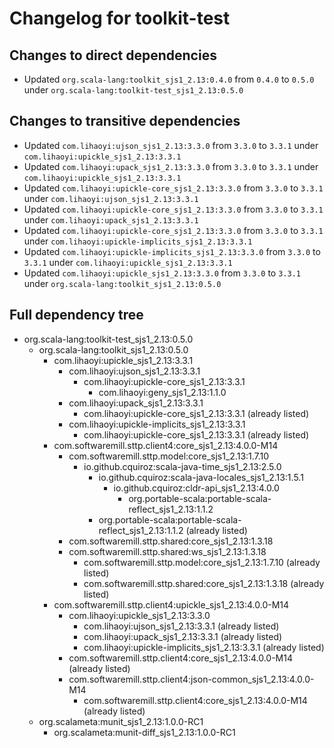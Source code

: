 # Changelog for toolkit-test

## Changes to direct dependencies
 - Updated `org.scala-lang:toolkit_sjs1_2.13:0.4.0` from `0.4.0` to `0.5.0` under `org.scala-lang:toolkit-test_sjs1_2.13:0.5.0`

## Changes to transitive dependencies
 - Updated `com.lihaoyi:ujson_sjs1_2.13:3.3.0` from `3.3.0` to `3.3.1` under `com.lihaoyi:upickle_sjs1_2.13:3.3.1`
 - Updated `com.lihaoyi:upack_sjs1_2.13:3.3.0` from `3.3.0` to `3.3.1` under `com.lihaoyi:upickle_sjs1_2.13:3.3.1`
 - Updated `com.lihaoyi:upickle-core_sjs1_2.13:3.3.0` from `3.3.0` to `3.3.1` under `com.lihaoyi:ujson_sjs1_2.13:3.3.1`
 - Updated `com.lihaoyi:upickle-core_sjs1_2.13:3.3.0` from `3.3.0` to `3.3.1` under `com.lihaoyi:upack_sjs1_2.13:3.3.1`
 - Updated `com.lihaoyi:upickle-core_sjs1_2.13:3.3.0` from `3.3.0` to `3.3.1` under `com.lihaoyi:upickle-implicits_sjs1_2.13:3.3.1`
 - Updated `com.lihaoyi:upickle-implicits_sjs1_2.13:3.3.0` from `3.3.0` to `3.3.1` under `com.lihaoyi:upickle_sjs1_2.13:3.3.1`
 - Updated `com.lihaoyi:upickle_sjs1_2.13:3.3.0` from `3.3.0` to `3.3.1` under `org.scala-lang:toolkit_sjs1_2.13:0.5.0`

## Full dependency tree

 - org.scala-lang:toolkit-test_sjs1_2.13:0.5.0
   - org.scala-lang:toolkit_sjs1_2.13:0.5.0
     - com.lihaoyi:upickle_sjs1_2.13:3.3.1
       - com.lihaoyi:ujson_sjs1_2.13:3.3.1
         - com.lihaoyi:upickle-core_sjs1_2.13:3.3.1
           - com.lihaoyi:geny_sjs1_2.13:1.1.0
       - com.lihaoyi:upack_sjs1_2.13:3.3.1
         - com.lihaoyi:upickle-core_sjs1_2.13:3.3.1 (already listed)
       - com.lihaoyi:upickle-implicits_sjs1_2.13:3.3.1
         - com.lihaoyi:upickle-core_sjs1_2.13:3.3.1 (already listed)
     - com.softwaremill.sttp.client4:core_sjs1_2.13:4.0.0-M14
       - com.softwaremill.sttp.model:core_sjs1_2.13:1.7.10
         - io.github.cquiroz:scala-java-time_sjs1_2.13:2.5.0
           - io.github.cquiroz:scala-java-locales_sjs1_2.13:1.5.1
             - io.github.cquiroz:cldr-api_sjs1_2.13:4.0.0
               - org.portable-scala:portable-scala-reflect_sjs1_2.13:1.1.2
           - org.portable-scala:portable-scala-reflect_sjs1_2.13:1.1.2 (already listed)
       - com.softwaremill.sttp.shared:core_sjs1_2.13:1.3.18
       - com.softwaremill.sttp.shared:ws_sjs1_2.13:1.3.18
         - com.softwaremill.sttp.model:core_sjs1_2.13:1.7.10 (already listed)
         - com.softwaremill.sttp.shared:core_sjs1_2.13:1.3.18 (already listed)
     - com.softwaremill.sttp.client4:upickle_sjs1_2.13:4.0.0-M14
       - com.lihaoyi:upickle_sjs1_2.13:3.3.0
         - com.lihaoyi:ujson_sjs1_2.13:3.3.1 (already listed)
         - com.lihaoyi:upack_sjs1_2.13:3.3.1 (already listed)
         - com.lihaoyi:upickle-implicits_sjs1_2.13:3.3.1 (already listed)
       - com.softwaremill.sttp.client4:core_sjs1_2.13:4.0.0-M14 (already listed)
       - com.softwaremill.sttp.client4:json-common_sjs1_2.13:4.0.0-M14
         - com.softwaremill.sttp.client4:core_sjs1_2.13:4.0.0-M14 (already listed)
   - org.scalameta:munit_sjs1_2.13:1.0.0-RC1
     - org.scalameta:munit-diff_sjs1_2.13:1.0.0-RC1
